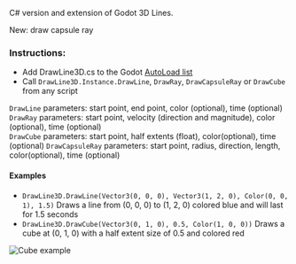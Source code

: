 C# version and extension of Godot 3D Lines.

New: draw capsule ray

### Instructions:
- Add DrawLine3D.cs to the Godot [AutoLoad list](http://docs.godotengine.org/en/3.0/getting_started/step_by_step/singletons_autoload.html)  
- Call `DrawLine3D.Instance.DrawLine`, `DrawRay`, `DrawCapsuleRay` or `DrawCube` from any script  

`DrawLine` parameters: start point, end point, color (optional), time (optional)  
`DrawRay` parameters: start point, velocity (direction and magnitude), color (optional), time (optional)  
`DrawCube` parameters: start point, half extents (float), color(optional), time (optional) 
`DrawCapsuleRay` parameters: start point, radius, direction, length, color(optional), time (optional)

#### Examples
- `DrawLine3D.DrawLine(Vector3(0, 0, 0), Vector3(1, 2, 0), Color(0, 0, 1), 1.5)` Draws a line from (0, 0, 0) to (1, 2, 0) colored blue and will last for 1.5 seconds
- `DrawLine3D.DrawCube(Vector3(0, 1, 0), 0.5, Color(1, 0, 0))` Draws a cube at (0, 1, 0) with a half extent size of 0.5 and colored red

![Cube example](/CubeExample.png?raw=true "Cube example")
